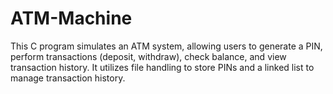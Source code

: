 # ATM-Machine

This C program simulates an ATM system, allowing users to generate a PIN, perform transactions (deposit, withdraw), check balance, and view transaction history. It utilizes file handling to store PINs and a linked list to manage transaction history.
